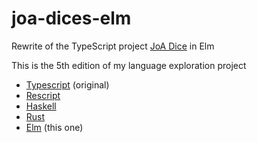 # joa-dices-elm
Rewrite of the TypeScript project [JoA Dice](https://github.com/ycardon/joa-dices) in Elm

This is the 5th edition of my language exploration project
- [Typescript](https://github.com/ycardon/joa-dices) (original)
- [Rescript](https://github.com/ycardon/joa-dices-rescript)
- [Haskell](https://github.com/ycardon/joa-dices-haskell)
- [Rust](https://github.com/ycardon/joa-dices-rust)
- [Elm](https://github.com/ycardon/joa-dices-elm) (this one)
